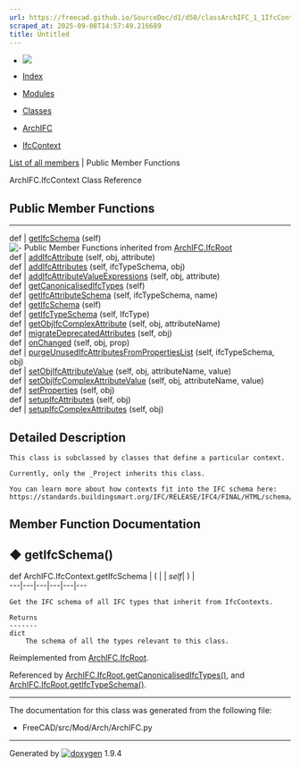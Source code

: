 ```yaml
---
url: https://freecad.github.io/SourceDoc/d1/d50/classArchIFC_1_1IfcContext.html
scraped_at: 2025-09-08T14:57:49.216689
title: Untitled
---
```


  * [ ![](https://www.freecad.org/svg/logo-freecad.svg) ](https://freecadweb.org "FreeCAD")
  * [Index](../../index.html "Index")
  * [Modules](../../modules.html "Modules list")
  * [Classes](../../annotated.html "Annotated list")

  * [ArchIFC](../../de/d6f/namespaceArchIFC.html)
  * [IfcContext](../../d1/d50/classArchIFC_1_1IfcContext.html)

[List of all members](../../d6/d8e/classArchIFC_1_1IfcContext-members.html) | Public Member Functions

ArchIFC.IfcContext Class Reference

##  Public Member Functions  
  
---  
def | [getIfcSchema](../../d1/d50/classArchIFC_1_1IfcContext.html#ab258711f7bad7ab3fa4e1f8aa26872a9) (self)  
![-](../../closed.png) Public Member Functions inherited from
[ArchIFC.IfcRoot](../../d4/da7/classArchIFC_1_1IfcRoot.html)  
def | [addIfcAttribute](../../d4/da7/classArchIFC_1_1IfcRoot.html#ab7c9808570241f10e88758d133847126) (self, obj, attribute)  
def | [addIfcAttributes](../../d4/da7/classArchIFC_1_1IfcRoot.html#aa5ebaf1c079500bd27c59afbb27d3187) (self, ifcTypeSchema, obj)  
def | [addIfcAttributeValueExpressions](../../d4/da7/classArchIFC_1_1IfcRoot.html#a906dec9543d3dbf5d07d4d06bb03ea71) (self, obj, attribute)  
def | [getCanonicalisedIfcTypes](../../d4/da7/classArchIFC_1_1IfcRoot.html#a8db35c1d257efce75535aa22f5423d72) (self)  
def | [getIfcAttributeSchema](../../d4/da7/classArchIFC_1_1IfcRoot.html#a2ab9341d531f46f4e2cfc298b88653f5) (self, ifcTypeSchema, name)  
def | [getIfcSchema](../../d4/da7/classArchIFC_1_1IfcRoot.html#a1abc46a43fd39bed50ffd2fe0329cccf) (self)  
def | [getIfcTypeSchema](../../d4/da7/classArchIFC_1_1IfcRoot.html#a7f15ded5bae325bfd4f920d1533e5a5e) (self, IfcType)  
def | [getObjIfcComplexAttribute](../../d4/da7/classArchIFC_1_1IfcRoot.html#abd6e51a58b1c8aed5893cd0cf43f63bb) (self, obj, attributeName)  
def | [migrateDeprecatedAttributes](../../d4/da7/classArchIFC_1_1IfcRoot.html#a503f3b8410e6533d4185e24102637af2) (self, obj)  
def | [onChanged](../../d4/da7/classArchIFC_1_1IfcRoot.html#abde72ec687dc6401837824722d16d9ea) (self, obj, prop)  
def | [purgeUnusedIfcAttributesFromPropertiesList](../../d4/da7/classArchIFC_1_1IfcRoot.html#a3d4b25db8f94b4810f5fcef008b021ab) (self, ifcTypeSchema, obj)  
def | [setObjIfcAttributeValue](../../d4/da7/classArchIFC_1_1IfcRoot.html#a5f1380f722823e4fac892a1a05076256) (self, obj, attributeName, value)  
def | [setObjIfcComplexAttributeValue](../../d4/da7/classArchIFC_1_1IfcRoot.html#a320c53d77ddddee77dcd33ecbb0fcb44) (self, obj, attributeName, value)  
def | [setProperties](../../d4/da7/classArchIFC_1_1IfcRoot.html#a085b21fd2e99fa8a5ac287d97fbe7fa2) (self, obj)  
def | [setupIfcAttributes](../../d4/da7/classArchIFC_1_1IfcRoot.html#af4c72df4764acc9c3f0edd77cce20627) (self, obj)  
def | [setupIfcComplexAttributes](../../d4/da7/classArchIFC_1_1IfcRoot.html#a6f01e2ef7ddbae31c1816317023b9d68) (self, obj)  
  
## Detailed Description

    
    
    This class is subclassed by classes that define a particular context.
    
    Currently, only the _Project inherits this class.
    
    You can learn more about how contexts fit into the IFC schema here:
    https://standards.buildingsmart.org/IFC/RELEASE/IFC4/FINAL/HTML/schema/ifckernel/lexical/ifccontext.htm
    

## Member Function Documentation

## ◆ getIfcSchema()

def ArchIFC.IfcContext.getIfcSchema  | ( |  | _self_| ) |   
---|---|---|---|---|---  
      
    
    Get the IFC schema of all IFC types that inherit from IfcContexts.
    
    Returns
    -------
    dict
        The schema of all the types relevant to this class.
    

Reimplemented from
[ArchIFC.IfcRoot](../../d4/da7/classArchIFC_1_1IfcRoot.html#a1abc46a43fd39bed50ffd2fe0329cccf).

Referenced by
[ArchIFC.IfcRoot.getCanonicalisedIfcTypes()](../../d4/da7/classArchIFC_1_1IfcRoot.html#a8db35c1d257efce75535aa22f5423d72),
and
[ArchIFC.IfcRoot.getIfcTypeSchema()](../../d4/da7/classArchIFC_1_1IfcRoot.html#a7f15ded5bae325bfd4f920d1533e5a5e).

* * *

The documentation for this class was generated from the following file:

  * FreeCAD/src/Mod/Arch/ArchIFC.py

* * *

Generated by
[![doxygen](../../doxygen.svg)](https://www.doxygen.org/index.html) 1.9.4

